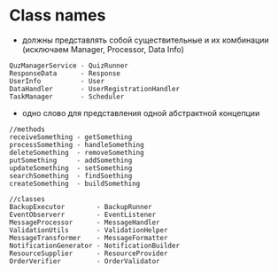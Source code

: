 # Class names

- должны представлять собой существительные и их комбинации
(исключаем Manager, Processor, Data Info)
```
QuzManagerService - QuizRunner
ResponseData      - Response
UserInfo          - User
DataHandler       - UserRegistrationHandler
TaskManager       - Scheduler
```

- одно слово для представления одной абстрактной концепции
```
//methods
receiveSomething - getSomething
processSomething - handleSomething
deleteSomething  - removeSomething
putSomething     - addSomething
updateSomething  - setSomething
searchSomething  - findSoething
createSomething  - buildSomething

//classes
BackupExecutor        - BackupRunner            
EventObserverr        - EventListener            
MessageProcessor      - MessageHandler          
ValidationUtils       - ValidationHelper        
MessageTransformer    - MessageFormatter        
NotificationGenerator - NotificationBuilder     
ResourceSupplier      - ResourceProvider        
OrderVerifier         - OrderValidator          
```


